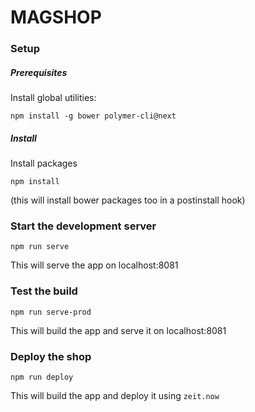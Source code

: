 # MAGSHOP

### Setup

##### Prerequisites

Install global utilities:

    npm install -g bower polymer-cli@next


##### Install

Install packages

    npm install

(this will install bower packages too in a postinstall hook)

### Start the development server

    npm run serve

This will serve the app on localhost:8081

### Test the build

    npm run serve-prod

This will build the app and serve it on localhost:8081

### Deploy the shop

    npm run deploy

This will build the app and deploy it using `zeit.now`